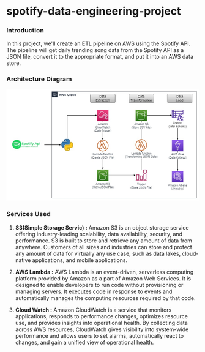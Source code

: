 # spotify-data-engineering-project

### Introduction
In this project, we'll create an ETL pipeline on AWS using the Spotify API. The pipeline will get daily trending song data from the Spotify API as a JSON file, convert it to the appropriate format, and put it into an AWS data store.

### Architecture Diagram
![Architecture Diagram](https://github.com/Keshavpatta/spotify-data-engineering-project/blob/main/Flow_diagram.jpg)

### Services Used

1. **S3(Simple Storage Servic) :** Amazon S3 is an object storage service offering industry-leading scalability, data availability, security, and performance. S3 is built to store and retrieve any amount of data from anywhere. Customers of all sizes and industries can store and protect any amount of data for virtually any use case, such as data lakes, cloud-native applications, and mobile applications.

2. **AWS Lambda :** AWS Lambda is an event-driven, serverless computing platform provided by Amazon as a part of Amazon Web Services. It is designed to enable developers to run code without provisioning or managing servers. It executes code in response to events and automatically manages the computing resources required by that code.

3. **Cloud Watch :** Amazon CloudWatch is a service that monitors applications, responds to performance changes, optimizes resource use, and provides insights into operational health. By collecting data across AWS resources, CloudWatch gives visibility into system-wide performance and allows users to set alarms, automatically react to changes, and gain a unified view of operational health.

